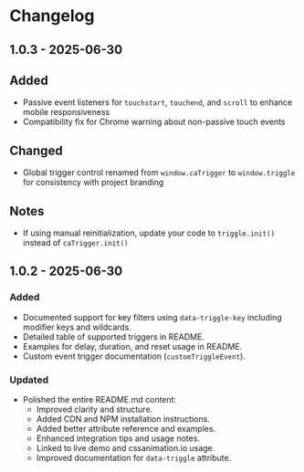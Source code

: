 # Changelog

## 1.0.3 - 2025-06-30

## Added

- Passive event listeners for `touchstart`, `touchend`, and `scroll` to enhance mobile responsiveness
- Compatibility fix for Chrome warning about non-passive touch events

## Changed

- Global trigger control renamed from `window.caTrigger` to `window.triggle` for consistency with project branding

## Notes

- If using manual reinitialization, update your code to `triggle.init()` instead of `caTrigger.init()`

## 1.0.2 - 2025-06-30

### Added

- Documented support for key filters using `data-triggle-key` including modifier keys and wildcards.
- Detailed table of supported triggers in README.
- Examples for delay, duration, and reset usage in README.
- Custom event trigger documentation (`customTriggleEvent`).

### Updated

- Polished the entire README.md content:
  - Improved clarity and structure.
  - Added CDN and NPM installation instructions.
  - Added better attribute reference and examples.
  - Enhanced integration tips and usage notes.
  - Linked to live demo and cssanimation.io usage.
  - Improved documentation for `data-triggle` attribute.
